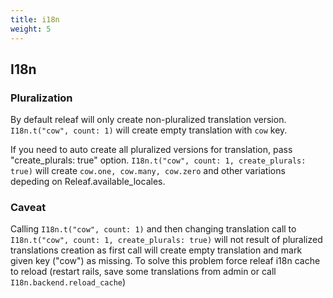 ```yaml
---
title: i18n
weight: 5
---
```


## I18n

### Pluralization

By default releaf will only create non-pluralized translation version.
`I18n.t("cow", count: 1)` will create empty translation with `cow` key.

If you need to auto create all pluralized versions for translation, pass "create_plurals: true" option.
`I18n.t("cow", count: 1, create_plurals: true)` will create `cow.one, cow.many, cow.zero` and other variations depeding on Releaf.available_locales.

### Caveat
Calling `I18n.t("cow", count: 1)` and then changing translation call to `I18n.t("cow", count: 1, create_plurals: true)` will not result of pluralized translations creation as first call will create empty translation and mark given key ("cow") as missing. To solve this problem force releaf i18n cache to reload (restart rails, save some translations from admin or call `I18n.backend.reload_cache`)
